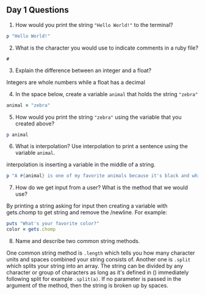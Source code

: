 ## Day 1 Questions

1. How would you print the string `"Hello World!"` to the terminal?
```ruby
p "Hello World!"
```
2. What is the character you would use to indicate comments in a ruby file?

`#`

3. Explain the difference between an integer and a float?

Integers are whole numbers while a float has a decimal

4. In the space below, create a variable `animal` that holds the string `"zebra"`
```ruby
animal = "zebra"
```
5. How would you print the string `"zebra"` using the variable that you created above?
```ruby
p animal
```
6. What is interpolation? Use interpolation to print a sentence using the variable `animal`.

interpolation is inserting a variable in the middle of a string.
```ruby
p "A #{animal} is one of my favorite animals because it's black and white and matches with everything!"
```
7. How do we get input from a user? What is the method that we would use?

By printing a string asking for input then creating a variable with gets.chomp to get string and remove the /newline. For example:
```ruby
puts "What's your favorite color?"
color = gets.chomp
```
8. Name and describe two common string methods.

One common string method is `.length` which tells you how many character units and spaces combined your string consists of. Another one is `.split` which splits your string into an array. The string can be divided by any character or group of characters as long as it's defined in () immediately following split for example `.split(a)`. If no parameter is passed in the argument of the method, then the string is broken up by spaces.
